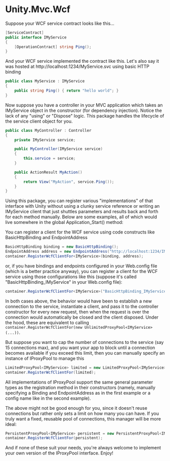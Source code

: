 ﻿# Unity.Mvc.Wcf



Suppose your WCF service contract looks like this...

```C#
[ServiceContract]
public interface IMyService
{
    [OperationContract] string Ping();
}
```

And your WCF service implemented the contract like this.
Let's also say it was hosted at http://localhost:1234/MyService.svc
using basic HTTP binding

```C#
public class MyService : IMyService
{
    public string Ping() { return "hello world"; }
}
```

Now suppose you have a controller in your MVC application
which takes an IMyService object in the constructor
(for dependency injection). Notice the lack of any "using"
or "Dispose" logic. This package handles the lifecycle of
the service client object for you.

```C#
public class MyController : Controller
{
    private IMyService service;

    public MyController(IMyService service)
    {
        this.service = service;
    }

    public ActionResult MyAction()
    {
        return View("MyAction", service.Ping());
    }
}
```

Using this package, you can register various "implementations"
of that interface with Unity without using a clunky service reference
or writing an IMyService client that just shuttles parameters and
results back and forth for each method manually. Below are some examples,
all of which would live somewhere in the global Application_Start() method:



You can register a client for the WCF service using
code constructs like BasicHttpBinding and EndpointAddress

```C#
BasicHttpBinding binding = new BasicHttpBinding();
EndpointAddress address = new EndpointAddress("http://localhost:1234/IMyService.svc");
container.RegisterWcfClientFor<IMyService>(binding, address);
```

or, if you have bindings and endpoints configured in
your Web.config file (which is a better practice anyway),
you can register a client for the WCF service using
those configurations like this (suppose it's called
"BasicHttpBinding_IMyService" in your Web.config file):

```C#
container.RegisterWcfClientFor<IMyService>("BasicHttpBinding_IMyService");
```

In both cases above, the behavior would have been to establish
a new connection to the service, instantiate a client, and pass it
to the controller constructor for every new request, then when the
request is over the connection would automatically be closed and
the client disposed. Under the hood, these are equivalent to calling
`container.RegisterWcfClientFor(new UnlimitedProxyPool<IMyService>(...))`.

But suppose you want to cap the number of connections to the service
(say 15 connections max), and you want your app to block until
a connection becomes available if you exceed this limit, then you
can manually specify an instance of IProxyPool to manage this

```C#
LimitedProxyPool<IMyService> limited = new LimitedProxyPool<IMyService>(15, "BasicHttpBinding_IMyService");
container.RegisterWcfClientFor(limited);
```

All implementations of IProxyPool support the same general parameter types
as the registration method in their constructors (namely, manually specifying
a Binding and EndpointAddress as in the first example or a config name like
in the second example).

The above might not be good enough for you, since it doesn't reuse
connections but rather only sets a limit on how many you can have.
If you truly want a fixed, reusable pool of connections, this manager
will be more ideal:

```C#
PersistentProxyPool<IMyService> persistent = new PersistentProxyPool<IMyService>(15, binding, address);
container.RegisterWcfClientFor(persistent);
```

And if none of these suit your needs, you're always welcome to implement
your own version of the IProxyPool interface. Enjoy!